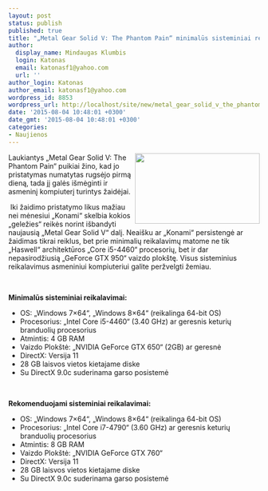 ```yaml
---
layout: post
status: publish
published: true
title: "„Metal Gear Solid V: The Phantom Pain“ minimalūs sisteminiai reikalavimai"
author:
  display_name: Mindaugas Klumbis
  login: Katonas
  email: katonasf1@yahoo.com
  url: ''
author_login: Katonas
author_email: katonasf1@yahoo.com
wordpress_id: 8853
wordpress_url: http://localhost/site/new/metal_gear_solid_v_the_phantom_pain_minimalus_sisteminiai_reikalavimai/
date: '2015-08-04 10:48:01 +0300'
date_gmt: '2015-08-04 10:48:01 +0300'
categories:
- Naujienos
---
```

<p>
	<img alt="" src="http://technews.lt/userfiles/Metal-gear-Solid-MGS-635x357.png" style="width: 250px; height: 141px; float: right;" />Laukiantys &bdquo;Metal Gear Solid V: The Phantom Pain&ldquo; puikiai žino, kad jo pristatymas numatytas rugsėjo pirmą dieną, tada jį galės i&scaron;mėginti ir asmeninį kompiuterį turintys žaidėjai.</p>
<p>
	&nbsp;Iki žaidimo pristatymo likus mažiau nei mėnesiui &bdquo;Konami&ldquo; skelbia kokios &bdquo;geležies&ldquo; reikės norint i&scaron;bandyti naujausią &bdquo;Metal Gear Solid V&ldquo; dalį. Neai&scaron;ku ar &bdquo;Konami&ldquo; persistengė ar žaidimas tikrai reiklus, bet prie minimalių reikalavimų matome ne tik &bdquo;Haswell&ldquo; architektūros &bdquo;Core i5-4460&ldquo; procesorių, bet ir dar nepasirodžiusią &bdquo;GeForce GTX 950&ldquo; vaizdo plok&scaron;tę. Visus sisteminius reikalavimus asmeniniui kompiuteriui galite peržvelgti žemiau.</p>
<p>
	&nbsp;</p>
<p>
	<strong>Minimalūs sisteminiai reikalavimai:</strong></p>
<ul>
<li>
		OS: &bdquo;Windows 7&times;64&ldquo;, &bdquo;Windows 8&times;64&ldquo; (reikalinga 64-bit OS)</li>
<li>
		Procesorius: &bdquo;Intel Core i5-4460&ldquo; (3.40 GHz) ar geresnis keturių branduolių procesorius</li>
<li>
		Atmintis: 4 GB RAM</li>
<li>
		Vaizdo Plok&scaron;tė: &bdquo;NVIDIA GeForce GTX 650&ldquo; (2GB) ar geresnė</li>
<li>
		DirectX: Versija 11</li>
<li>
		28 GB laisvos vietos kietajame diske</li>
<li>
		Su DirectX 9.0c suderinama garso posistemė</li>
</ul>
<p>
	&nbsp;</p>
<p>
	<strong>Rekomenduojami sisteminiai reikalavimai:</strong></p>
<ul>
<li>
		OS: &bdquo;Windows 7&times;64&ldquo;, &bdquo;Windows 8&times;64&ldquo; (reikalinga 64-bit OS)</li>
<li>
		Procesorius: &bdquo;Intel Core i7-4790&ldquo; (3.60 GHz) ar geresnis keturių branduolių procesorius</li>
<li>
		Atmintis: 8 GB RAM</li>
<li>
		Vaizdo Plok&scaron;tė: &bdquo;NVIDIA GeForce GTX 760&ldquo;</li>
<li>
		DirectX: Versija 11</li>
<li>
		28 GB laisvos vietos kietajame diske</li>
<li>
		Su DirectX 9.0c suderinama garso posistemė</li>
</ul>
